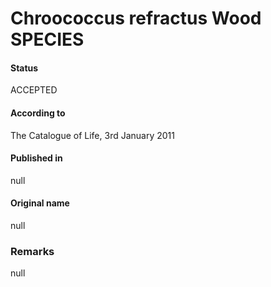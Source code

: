 # Chroococcus refractus Wood SPECIES

#### Status
ACCEPTED

#### According to
The Catalogue of Life, 3rd January 2011

#### Published in
null

#### Original name
null

### Remarks
null